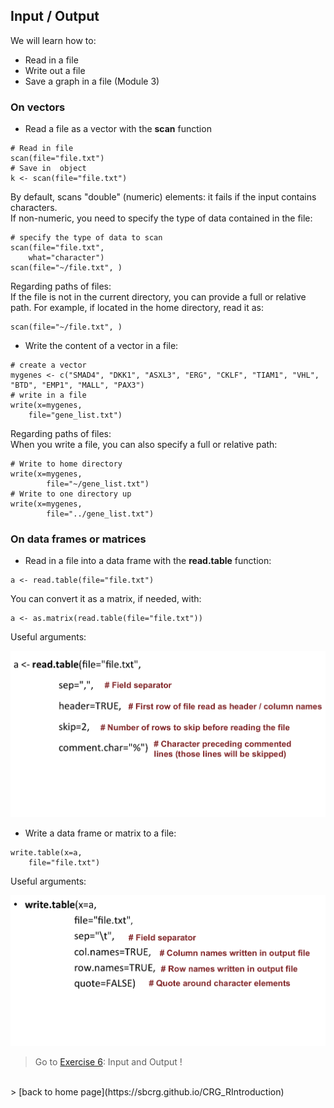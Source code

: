 <h2>Input / Output</h2>

We will learn how to:
* Read in a file
* Write out a file
* Save a graph in a file (Module 3)

<h3>On vectors</h3>

* Read a file as a vector with the **scan** function

```{r}
# Read in file
scan(file="file.txt")
# Save in  object
k <- scan(file="file.txt")
```

By default, scans "double" (numeric) elements: it fails if the input contains characters.<br>
If non-numeric, you need to specify the type of data contained in the file: 

```{r}
# specify the type of data to scan
scan(file="file.txt", 
	what="character")
scan(file="~/file.txt", )
```

Regarding paths of files:<br>
If the file is not in the current directory, you can provide a full or relative path. For example, if located in the home directory, read it as:

```{r}
scan(file="~/file.txt", )
```

* Write the content of a vector in a file:

```{r}
# create a vector
mygenes <- c("SMAD4", "DKK1", "ASXL3", "ERG", "CKLF", "TIAM1", "VHL", "BTD", "EMP1", "MALL", "PAX3")
# write in a file
write(x=mygenes, 
	file="gene_list.txt")
```

Regarding paths of files:<br>
When you write a file, you can also specify a full or relative path:

```{r}
# Write to home directory
write(x=mygenes,
        file="~/gene_list.txt")
# Write to one directory up
write(x=mygenes,
        file="../gene_list.txt")
```


<h3>On data frames or matrices</h3>

* Read in a file into a data frame with the **read.table** function:

```{r}
a <- read.table(file="file.txt")
```

You can convert it as a matrix, if needed, with:

```{r}
a <- as.matrix(read.table(file="file.txt"))
```


Useful arguments:

<a href="https://sbcrg.github.io/CRG_RIntroduction/images/readtable.png"><img src="images/readtable.png" width="550/"></a>

* Write a data frame or matrix to a file:

```{r}
write.table(x=a,
	file="file.txt")
```

Useful arguments:

<a href="https://sbcrg.github.io/CRG_RIntroduction/images/readtable.png"><img src="images/writetable.png" width="550/"></a>


> Go to [Exercise 6](https://sbcrg.github.io/CRG_RIntroduction/exercise6): Input and Output !
<br>
> [back to home page](https://sbcrg.github.io/CRG_RIntroduction)

